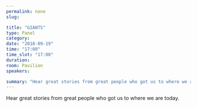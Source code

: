 ```yaml
---
permalink: none
slug:

title: "GIANTS"
type: Panel
category:
date: "2018-09-19"
time: "17:00"
time_slot: "17:00"
duration:
room: Pavilion
speakers:

summary: "Hear great stories from great people who got us to where we are today."
---
```

Hear great stories from great people who got us to where we are today.
